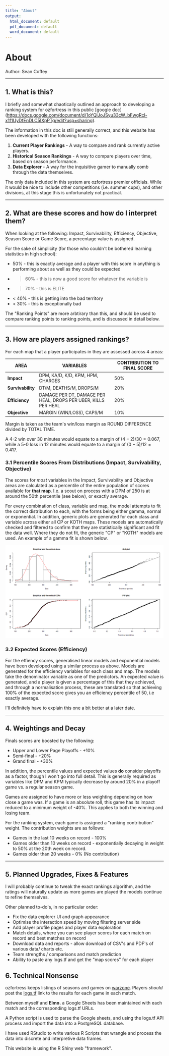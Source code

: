 ```yaml
---
title: "About"
output:
  html_document: default
  pdf_document: default
  word_document: default
---
```


# About
Author: Sean Coffey 

***

## 1. What is this?

I briefly and somewhat chaotically outlined an approach to developing a ranking system for ozfortress in this public [google doc] (https://docs.google.com/document/d/1oYQlJoJSyu33cW_bFwgRcl-x1f1UyDfEnDLC5IXpPTg/edit?usp=sharing).

The information in this doc is still generally correct, and this website has been developed with the following functions:

1. **Current Player Rankings** - A way to compare and rank currently active players.
2. **Historical Season Rankings** - A way to compare players over time, based on season performance.
3. **Data Explorer** - A way for the inquisitive gamer to manually comb through the data themselves.

The only data included in this system are ozfortress premier officials.  While it would be nice to include other competitions (i.e. summer cups), and other divisions, at this stage this is unfortunately not practical.

***

## 2. What are these scores and how do I interpret them?
When looking at the following: Impact, Survivability, Efficiency, Objective, Season Score or Game Score, a percentage value is assigned.

For the sake of simplicity (for those who couldn't be bothered learning statistics in high school):

* 50% - this is exactly average and a player with this score in anything is performing about as well as they could be expected
* > 60% - this is now a good score for whatever the variable is
* > 70% - this is ELITE
* < 40% - this is getting into the bad territory
* < 30% - this is exceptionally bad

The "Ranking Points" are more arbtirary than this, and should be used to compare ranking points to ranking points, and is discussed in detail below.

***

## 3. How are players assigned rankings?

For each map that a player participates in they are assessed across 4 areas:



| AREA                  | VARIABLES                                                         | CONTRIBUTION TO FINAL SCORE |
|-----------------------|-------------------------------------------------------------------|-----------------------------|
| **Impact**            | DPM, KA/D, K/D, KPM, HPM, CHARGES                                 | 50%                         |
| **Survivability**     | DT/M, DEATHS/M, DROPS/M                                           | 20%                         |
| **Efficiency**        | DAMAGE PER DT, DAMAGE PER HEAL, DROPS PER UBER, KILLS PER HEAL    | 20%                         |
| **Objective**         | MARGIN (WIN/LOSS), CAPS/M                                         | 10%                         |


Margin is taken as the team's win/loss margin as ROUND DIFFERENCE divided by TOTAL TIME.

A 4-2 win over 30 minutes would equate to a margin of $(4-2)/30 = 0.067$, while a 5-0 loss in 12 minutes would equate to a margin of $(0-5)/12 = 0.417$.

### 3.1 Percentile Scores From Distributions (Impact, Survivability, Objective)

The scores for *most* variables in the Impact, Survivability and Objective areas are calculated as a percentile of the entire population of scores available for **that map**.  I.e. a scout on process with a DPM of 250 is at around the 50th percentile (see below), or exactly average.

For every combination of class, variable and map, the model attempts to fit the correct distribution to each, with the forms being either gamma, normal or exponential.  In addition, generic plots are generated for each class and variable across either all CP or KOTH maps.  These models are automatically checked and filtered to confirm that they are statistically significant and fit the data well.  Where they do not fit, the generic "CP" or "KOTH" models are used. An example of a gamma fit is shown below.

![**Figure 1:** *Gamma fit for scout DPM on process*](img/scout-process-dpm-gamma.png)

### 3.2 Expected Scores (Efficiency)

For the effiency scores, generalised linear models and exponential models have been developed using a similar process as above.  Models are generated for the efficiency variables for each class and map. The models take the denominator variable as one of the predictors.
An expected value is generated, and a player is given a percentage of this that they achieved, and through a normalisation process, these are translated so that achieving 100% of the expected score gives you an efficiency percentile of 50, i.e exactly average.

I'll definitely have to explain this one a bit better at a later date.

***

## 4. Weightings and Decay

Finals scores are boosted by the following:
* Upper and Lower Page Playoffs - +10%
* Semi-final - +20%
* Grand final - +30%

In addition, the percentile values and expected values **do** consider playoffs as a factor, though I won't go into full detail.  This is generally required as variables like DPM and KPM typically decrease by around 20% in a playoff game vs. a regular season game.

Games are assigned to have more or less weighting depending on how close a game was.  If a game is an absolute roll, this game has its impact reduced to a minimum weight of -40%.  This applies to both the winning and losing team.

For the ranking system, each game is assigned a "ranking contribution" weight. The contribution weights are as follows:
* Games in the last 10 weeks on record - 100%
* Games older than 10 weeks on record - exponentially decaying in weight to 50% at the 20th week on record.
* Games older than 20 weeks - 0% (No contribution)

***

## 5. Planned Upgrades, Fixes & Features

I will probably continue to tweak the exact rankings algorithm, and the ratings will naturally update as more games are played the models continue to refine themselves.

Other planned to-do's, in no particular order:
* Fix the data explorer UI and graph appearance
* Optimise the interaction speed by moving filtering server side
* Add player profile pages and player data exploration
* Match details, where you can see player scores for each match on record and best matches on record
* Download data and reports - allow download of CSV's and PDF's of various data/ charts etc.
* Team strengths / comparisons and match prediction 
* Ability to paste any logs.tf and get the "map scores" for each player


## 6. Technical Nonsense
ozfortress keeps listings of seasons and games on [warzone](https://ozfortress.com/). Players *should* post the [logs.tf](http://logs.tf/) link to the results for each game in each match.

Between myself and **Elmo.** a Google Sheets has been maintained with each match and the corresponding logs.tf URLs.

A Python script is used to parse the Google sheets, and using the logs.tf API process and import the data into a PostgreSQL database.

I have used RStudio to write various R Scripts that wrangle and process the data into discrete and interpretive data frames.

This website is using the R Shiny web "framework".
